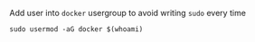Add user into `docker` usergroup to avoid writing `sudo` every time

`sudo usermod -aG docker $(whoami)`

